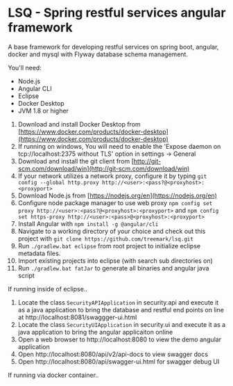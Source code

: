 # LSQ - Spring restful services angular framework

A base framework for developing restful services on spring boot, angular, docker and mysql with Flyway database schema management.

You'll need:

- Node.js			
- Angular CLI		
- Eclipse			
- Docker Desktop		
- JVM 1.8 or higher


1. Download and install Docker Desktop from [https://www.docker.com/products/docker-desktop](https://www.docker.com/products/docker-desktop)
1. If running on windows, You will need to enable the 'Expose daemon on tcp://localhost:2375 without TLS' option in settings -> General
1. Download and install the git client from [http://git-scm.com/download/win](http://git-scm.com/download/win)
1. If your network utilizes a network proxy, configure it by typing `git config --global http.proxy http://<user>:<pass?@<proxyhost>:<proxyport>`
1. Download Node.js from [https://nodejs.org/en](https://nodejs.org/en)
1. Configure node package manager to use web proxy `npm config set proxy http://<user>:<pass?@<proxyhost>:<proxyport>` and `npm config set https-proxy http://<user>:<pass>@<proxyhost>:<proxyport>`
1. Install Angular with `npm install -g @angular/cli`
1. Navigate to a working directory of your choice and check out this project with `git clone https://github.com/treemark/lsq.git`
1. Run `./gradlew.bat eclipse` from root project to initialize eclipse metadata files.
1. Import existing projects into eclipse (with search sub directories on)
1. Run `./gradlew.bat fatJar` to generate all binaries and angular java script

If running inside of eclipse..
1. Locate the class `SecurityAPIApplication` in security.api and execute it as a java application to bring the database and restful end points on line at http://localhost:8081/swaggger-ui.html
1. Locate the class `SecurityUIApplication` in security.ui and execute it as a java application to bring the angular applicaiton online
1. Open a web browser to http://localhost:8080 to view the demo angular application
1. Open http://localhost:8080/api/v2/api-docs to view swagger docs
1. Open http://localhost:8080/api/swagger-ui.html for swagger debug UI

If running via docker container..

